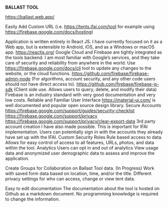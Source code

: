 <b>BALLAST TOOL</b>

https://ballast.web.app/

Easily Add Custom URL (i.e. https://tents.ifai.com/tool for example using https://firebase.google.com/docs/hosting)

Application is written entirely in React JS. I have currently focused on it as a Web app, but is extensible to Android, iOS, and as a Windows or macOS app.
https://reactjs.org/
Google Cloud and Firebase are tightly integrated as the tools backend. I am most familiar with Google’s services, and they take care of security and reliability from anywhere in the world.
Use https://firebase.google.com/docs/cli tool to update any changes to the website, or the cloud functions.
https://github.com/firebase/firebase-admin-node (For algorithms, account security, and any other code users should not have direct access to).
https://github.com/firebase/firebase-js-sdk (Client side use. Allows users to query, delete, and modify their data) Firebase is an industry standard with very good documentation and very low costs.
Reliable and Familiar User Interface
https://material-ui.com/ is well documented and popular open source design library.
Secure Accounts
https://firebase.google.com/support/guides/security-checklist
https://firebase.google.com/support/privacy
https://firebase.google.com/support/privacy/clear-export-data
3rd party account creation I have also made possible. This is important for IFAI implementation. Users can potentially sign in with the accounts they already have set up with the IFAI.
Custom Security Roles
Rule based access to data.
Allows for easy control of access to all features, URLs, photos, and data within the tool.
Analytics
Users can opt in and out of analytics
View usage data and anonymized user demographic data to assess and improve the application.

Create Groups for Collaboration on Ballast Tool data. (In Progress)
Work with saved form data based on location, time, and/or the title.
Different privacy settings for who can access, change or view tent data.

Easy to edit documentation
The documentation about the tool is hosted on Github as a markdown document. No programming knowledge is required to change the information.
